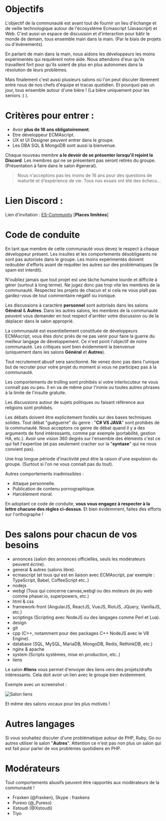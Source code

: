 # Objectifs 

L'objectif de la communauté est avant tout de fournir un lieu d'échange et de veille technologique autour de l'écosystème Ecmascript (Javascript) et Web. C'est aussi un espace de discussion et d'interaction pour bâtir le monde de demain, tous ensemble main dans la main. (Par le biais de projets ou d'évènements). 

En parlant de main dans la main, nous aidons les développeurs les moins expérimentés qui requièrent notre aide. Nous attendons d'eux qu'ils travaillent fort pour qu'ils soient de plus en plus autonomes dans la résolution de leurs problèmes.

Mais finalement c'est aussi plusieurs salons où l'on peut discuter librement entre nous de nos chefs d'équipe et tracas quotidien. Et pourquoi pas un jour, tous ensemble autour d'une bière ! (La bière uniquement pour les seniors :) ). 

# Critères pour entrer : 

- Avoir **plus de 16 ans obligatoirement**.
- Etre développeur ECMAscript. 
- UX et UI Designer peuvent entrer dans le groupe. 
- Les DBA SQL & MongoDB sont aussi la bienvenue.

Chaque nouveau membre **a le devoir de se présenter lorsqu'il rejoint le Discord**. Les membres qui ne se présentent pas seront retirés du groupe. (Présentation à faire dans le salon #general).

> Nous n'acceptons pas les moins de 16 ans pour des questions de maturité et d'expérience de vie. Tous nos essais ont été des échecs...

# Lien Discord : 

Lien d'invitation : [ES-Community](https://discord.gg/zkg9CB2) [**Places limitées**]

# Code de conduite

En tant que membre de cette communauté vous devez le respect à chaque développeur présent. Les insultes et les comportements désobligeants ne sont pas autorisés dans le groupe. Les moins expérimentés doivent redoubler d'efforts avant de requêter les autres sur des problématiques (le spam est interdit). 

N'oubliez jamais que tout projet est une tâche humaine lourde et difficile à gérer (surtout à long terme). Ne jugez donc pas trop vite les membres de la communauté. Respectez les projets de chacun et si cela ne vous plaît pas gardez-vous de tout commentaire négatif ou ironique.

Les discussions à caractère **personnel** sont autorisés dans les salons **Général** & **Autres**. Dans les autres salons, les membres de la communauté peuvent vous demander en tout respect d'arrêter votre discussion ou de la déplacer dans le salon approprié.

La communauté est essentiellement constituée de développeurs ECMAscript, vous êtes donc priés de ne pas venir pour faire la guerre du meilleur langage de développement. Ce n'est point l'objectif de notre communauté. 
Les critiques sont bien évidemment la bienvenue (uniquement dans les salons **Général** et **Autres**). 

Tout recrutement abusif sera sanctionné. Ne venez donc pas dans l'unique but de recruter pour votre projet du moment si vous ne participez pas à la communauté.

Les comportements de trolling sont prohibés si votre interlocuteur ne vous connaît pas ou peu. Il en va de même pour l'ironie ou toutes autres phrases à la limite de l'insulte gratuite. 

Les discussions autour de sujets politiques ou faisant référence aux religions sont prohibés.

Les débats doivent être explicitement fondés sur des bases techniques solides. Tout débat "guéguerre" du genre : "**C# VS JAVA**" sont prohibés de la communauté. Nous acceptons ce genre de débat quand il y a des arguments de fond intéressants, comme par exemple (portabilité, gestion HA, etc.). Avoir une vision 360 degrés sur l'ensemble des éléments c'est ce qui fait l'expertise (et pas seulement cracher sur la "**syntaxe**" qui ne nous convient pas).

Une trop longue période d'inactivité peut être la raison d'une expulsion du groupe. (Surtout si l'on ne vous connaît pas du tout).

Autres comportements inadmissibles : 

- Attaque personnelle. 
- Publication de contenu pornographique. 
- Harcèlement moral.

En adoptant ce code de conduite, **vous vous engagez à respecter à la lettre chacune des règles ci-dessus**. Et bien évidemment, faites des efforts sur l'orthographe ! 

# Des salons pour chacun de vos besoins  

- annonces (salon des annonces officielles, seuls les modérateurs peuvent écrire).
- general & autres (salons libre).
- ecmascript (et tous qui est en liaison avec ECMAscript, par exemple : TypeScript, Babel, CoffeeScript etc..) 
- nodejs 
- webgl (Tous qui concerne canvas,webgl ou des moteurs de jeu web comme phaser.io, superpowers, etc.) 
- html & css
- framework-front (AngularJS, ReactJS, VueJS, RiotJS, JQuery, VanillaJS, etc.) 
- scriptings (Scripting avec NodeJS ou des langages comme Perl et Lua).
- design
- git
- cpp (C++, notamment pour des packages C++ NodeJS avec le V8 Engine).
- database (SQL, MySQL, MariaDB, MongoDB, Redis, RethinkDB, etc.) 
- nginx & apache 
- system (Scripts systèmes, mise en production, etc..)
- liens

Le salon **#liens** vous permet d'envoyer des liens vers des projets/drafts intéressants. Cela doit avoir un lien avec le groupe bien évidemment. 

Exemple avec un screenshot : 

![Salon liens](https://i.imgur.com/FusRT6A.png)

Et même des salons vocaux pour les plus motivés ! 

# Autres langages 

Si vous souhaitez discuter d'une problématique autour de PHP, Ruby, Go ou autres utiliser le salon "**Autres**". Attention ce n'est pas non plus un salon qui est fait pour parler de vos problèmes quotidiens en PHP.

# Modérateurs  

Tout comportements abusifs peuvent être rapportés aux modérateurs de la communauté ! 

- Fraxken (@fraxken), Skype : fraxkens 
- Purexo (@_Purexo) 
- Xstoudi (@Xstoudi)
- Tiyo
